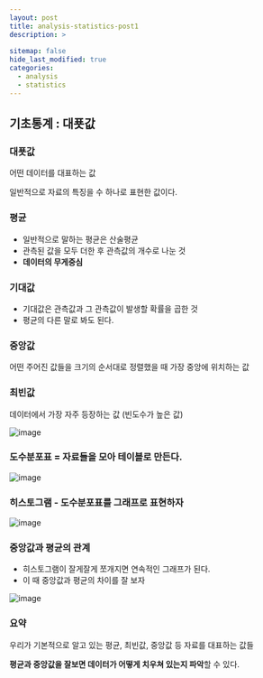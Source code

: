 ```yaml
---
layout: post
title: analysis-statistics-post1
description: >
  
sitemap: false
hide_last_modified: true
categories:
  - analysis
  - statistics
---
```


## 기초통계 : 대푯값

### 대푯값

어떤 데이터를 대표하는 값

일반적으로 자료의 특징을 수 하나로 표현한 값이다.

### 평균

- 일반적으로 말하는 평균은 산술평균
- 관측된 값을 모두 더한 후 관측값의 개수로 나눈 것
- <strong>데이터의 무게중심</strong>

### 기대값

- 기대값은 관측값과 그 관측값이 발생할 확률을 곱한 것
- 평균의 다른 말로 봐도 된다.

### 중앙값

어떤 주어진 값들을 크기의 순서대로 정렬했을 때 가장 중앙에 위치하는 값

### 최빈값

데이터에서 가장 자주 등장하는 값 (빈도수가 높은 값)

![image](https://user-images.githubusercontent.com/87109907/153824096-99052782-0102-4652-a07c-538489baad55.png)

### 도수분포표 = 자료들을 모아 테이블로 만든다.

![image](https://user-images.githubusercontent.com/87109907/153824203-d335547e-05e3-43c7-b75d-41c4cd80d227.png)

### 히스토그램 - 도수분포표를 그래프로 표현하자

![image](https://user-images.githubusercontent.com/87109907/153824297-ad79baee-ad4a-40f7-9e55-e7dce196b4f6.png)

### 중앙값과 평균의 관계

- 히스토그램이 잘게잘게 쪼개지면 연속적인 그래프가 된다.
- 이 때 중앙값과 평균의 차이를 잘 보자

![image](https://user-images.githubusercontent.com/87109907/153824376-8ed6f14f-9a53-4615-8671-4f2ca82b3b31.png)

### 요약

우리가 기본적으로 알고 있는 평균, 최빈값, 중앙값 등 자료를 대표하는 값들

<strong>평균과 중앙값을 잘보면 데이터가 어떻게 치우쳐 있는지 파악</strong>할 수 있다.


